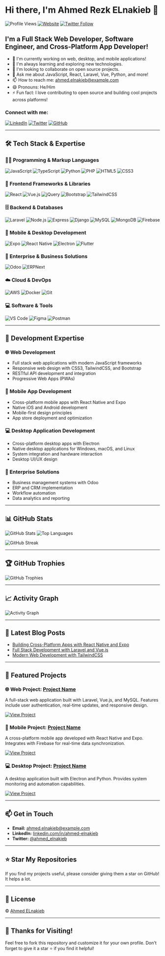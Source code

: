 # Hi there, I'm Ahmed Rezk ELnakieb 👋

![Profile Views](https://komarev.com/ghpvc/?username=Ahmed-ELnakieb&style=flat-square)
[![Website](https://img.shields.io/website?up_message=online&url=https%3A%2F%2Fahmed-elnakieb.com&style=flat-square)](https://ahmed-elnakieb.com)
[![Twitter Follow](https://img.shields.io/twitter/follow/ahmed_elnakieb?style=flat-square)](https://twitter.com/ahmed_elnakieb)

## I'm a Full Stack Web Developer, Software Engineer, and Cross-Platform App Developer!

- 🔭 I'm currently working on web, desktop, and mobile applications!
- 🌱 I'm always learning and exploring new technologies.
- 👯 I'm looking to collaborate on open source projects.
- 💬 Ask me about JavaScript, React, Laravel, Vue, Python, and more!
- 📫 How to reach me: [ahmed.elnakieb@example.com](mailto:ahmed.elnakieb@example.com)
- 😄 Pronouns: He/Him
- ⚡ Fun fact: I love contributing to open source and building cool projects across platforms!

### Connect with me:

[![LinkedIn](https://img.shields.io/badge/-LinkedIn-black.svg?style=flat-square&logo=linkedin&colorB=555)](https://linkedin.com/in/ahmed-elnakieb)
[![Twitter](https://img.shields.io/badge/-Twitter-black.svg?style=flat-square&logo=twitter&colorB=555)](https://twitter.com/ahmed_elnakieb)
[![GitHub](https://img.shields.io/badge/-GitHub-black.svg?style=flat-square&logo=github&colorB=555)](https://github.com/Ahmed-ELnakieb)

---

## 🛠️ Tech Stack & Expertise

### 👨‍💻 Programming & Markup Languages

![JavaScript](https://img.shields.io/badge/-JavaScript-black?style=flat-square&logo=javascript)
![TypeScript](https://img.shields.io/badge/-TypeScript-black?style=flat-square&logo=typescript)
![Python](https://img.shields.io/badge/-Python-black?style=flat-square&logo=python)
![PHP](https://img.shields.io/badge/-PHP-black?style=flat-square&logo=php)
![HTML5](https://img.shields.io/badge/-HTML5-black?style=flat-square&logo=html5)
![CSS3](https://img.shields.io/badge/-CSS3-black?style=flat-square&logo=css3)

### 🧰 Frontend Frameworks & Libraries

![React](https://img.shields.io/badge/-React-black?style=flat-square&logo=react)
![Vue.js](https://img.shields.io/badge/-Vue.js-black?style=flat-square&logo=vue.js)
![jQuery](https://img.shields.io/badge/-jQuery-black?style=flat-square&logo=jquery)
![Bootstrap](https://img.shields.io/badge/-Bootstrap-black?style=flat-square&logo=bootstrap)
![TailwindCSS](https://img.shields.io/badge/-TailwindCSS-black?style=flat-square&logo=tailwind-css)

### 🗄️ Backend & Databases

![Laravel](https://img.shields.io/badge/-Laravel-black?style=flat-square&logo=laravel)
![Node.js](https://img.shields.io/badge/-Node.js-black?style=flat-square&logo=node.js)
![Express](https://img.shields.io/badge/-Express-black?style=flat-square&logo=express)
![Django](https://img.shields.io/badge/-Django-black?style=flat-square&logo=django)
![MySQL](https://img.shields.io/badge/-MySQL-black?style=flat-square&logo=mysql)
![MongoDB](https://img.shields.io/badge/-MongoDB-black?style=flat-square&logo=mongodb)
![Firebase](https://img.shields.io/badge/-Firebase-black?style=flat-square&logo=firebase)

### 📱 Mobile & Desktop Development

![Expo](https://img.shields.io/badge/-Expo-black?style=flat-square&logo=expo)
![React Native](https://img.shields.io/badge/-React%20Native-black?style=flat-square&logo=react)
![Electron](https://img.shields.io/badge/-Electron-black?style=flat-square&logo=electron)
![Flutter](https://img.shields.io/badge/-Flutter-black?style=flat-square&logo=flutter)

### 🏢 Enterprise & Business Solutions

![Odoo](https://img.shields.io/badge/-Odoo-black?style=flat-square&logo=odoo)
![ERPNext](https://img.shields.io/badge/-ERPNext-black?style=flat-square&logo=erpnext)

### ☁️ Cloud & DevOps

![AWS](https://img.shields.io/badge/-AWS-black?style=flat-square&logo=amazon-aws)
![Docker](https://img.shields.io/badge/-Docker-black?style=flat-square&logo=docker)
![Git](https://img.shields.io/badge/-Git-black?style=flat-square&logo=git)

### 💻 Software & Tools

![VS Code](https://img.shields.io/badge/-VS%20Code-black?style=flat-square&logo=visual-studio-code)
![Figma](https://img.shields.io/badge/-Figma-black?style=flat-square&logo=figma)
![Postman](https://img.shields.io/badge/-Postman-black?style=flat-square&logo=postman)

---

## 🌟 Development Expertise

### 🌐 Web Development
- Full stack web applications with modern JavaScript frameworks
- Responsive web design with CSS3, TailwindCSS, and Bootstrap
- RESTful API development and integration
- Progressive Web Apps (PWAs)

### 📱 Mobile App Development
- Cross-platform mobile apps with React Native and Expo
- Native iOS and Android development
- Mobile-first design principles
- App store deployment and optimization

### 💻 Desktop Application Development
- Cross-platform desktop apps with Electron
- Native desktop applications for Windows, macOS, and Linux
- System integration and hardware interaction
- Desktop UI/UX design

### 🏢 Enterprise Solutions
- Business management systems with Odoo
- ERP and CRM implementation
- Workflow automation
- Data analytics and reporting

---

## 📊 GitHub Stats

![GitHub Stats](https://github-readme-stats.vercel.app/api?username=Ahmed-ELnakieb&show_icons=true&theme=radical)
![Top Languages](https://github-readme-stats.vercel.app/api/top-langs/?username=Ahmed-ELnakieb&layout=compact&theme=radical)

![GitHub Streak](https://github-readme-streak-stats.herokuapp.com/?user=Ahmed-ELnakieb&theme=radical)

---

## 🏆 GitHub Trophies

![GitHub Trophies](https://github-profile-trophy.vercel.app/?username=Ahmed-ELnakieb&theme=radical&no-frame=true&no-bg=true)

---

## 📈 Activity Graph

![Activity Graph](https://activity-graph.herokuapp.com/graph?username=Ahmed-ELnakieb&theme=react-dark)

---

## 📝 Latest Blog Posts

<!-- BLOG-POST-LIST:START -->
- [Building Cross-Platform Apps with React Native and Expo](https://ahmed-elnakieb.com/blog/cross-platform-apps)
- [Full Stack Development with Laravel and Vue.js](https://ahmed-elnakieb.com/blog/laravel-vue)
- [Modern Web Development with TailwindCSS](https://ahmed-elnakieb.com/blog/tailwindcss)
<!-- BLOG-POST-LIST:END -->

---

## 🎯 Featured Projects

### 🌐 Web Project: [Project Name](https://github.com/Ahmed-ELnakieb/web-project)
A full-stack web application built with Laravel, Vue.js, and MySQL. Features include user authentication, real-time updates, and responsive design.

[![View Project](https://img.shields.io/badge/-View%20Project-black?style=for-the-badge&logo=github)](https://github.com/Ahmed-ELnakieb/web-project)

### 📱 Mobile Project: [Project Name](https://github.com/Ahmed-ELnakieb/mobile-project)
A cross-platform mobile app developed with React Native and Expo. Integrates with Firebase for real-time data synchronization.

[![View Project](https://img.shields.io/badge/-View%20Project-black?style=for-the-badge&logo=github)](https://github.com/Ahmed-ELnakieb/mobile-project)

### 💻 Desktop Project: [Project Name](https://github.com/Ahmed-ELnakieb/desktop-project)
A desktop application built with Electron and Python. Provides system monitoring and automation capabilities.

[![View Project](https://img.shields.io/badge/-View%20Project-black?style=for-the-badge&logo=github)](https://github.com/Ahmed-ELnakieb/desktop-project)

---

## 📫 Get in Touch

- **Email:** [ahmed.elnakieb@example.com](mailto:ahmed.elnakieb@example.com)
- **LinkedIn:** [linkedin.com/in/ahmed-elnakieb](https://linkedin.com/in/ahmed-elnakieb)
- **Twitter:** [@ahmed_elnakieb](https://twitter.com/ahmed_elnakieb)

---

## ⭐ Star My Repositories

If you find my projects useful, please consider giving them a star on GitHub! It helps a lot.

---

## 📜 License

© [Ahmed ELnakieb](https://github.com/Ahmed-ELnakieb)

---

## 🙏 Thanks for Visiting!

Feel free to fork this repository and customize it for your own profile. Don't forget to give it a star ⭐️ if you find it helpful!
